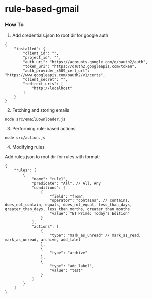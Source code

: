 # rule-based-gmail

### How To

1. Add credentials.json to root dir for google auth
```
{
    "installed": {
        "client_id": "",
        "project_id": "",
        "auth_uri": "https://accounts.google.com/o/oauth2/auth",
        "token_uri": "https://oauth2.googleapis.com/token",
        "auth_provider_x509_cert_url": "https://www.googleapis.com/oauth2/v1/certs",
        "client_secret": "",
        "redirect_uris": [
            "http://localhost"
        ]
    }
}
```

2. Fetching and storing emails
```
node src/emailDownloader.js
```

3. Performing rule-based actions
```
node src/action.js
```

4. Modifying rules

Add rules.json to root dir for rules with format:
```
{
    "rules": [
        {
            "name": "rule1",
            "predicate": "All", // All, Any
            "conditions": [
                {
                    "field": "from", 
                    "operator": "contains", // contains, does_not_contain, equals, does_not_equal, less_than_days, greater_than_days, less_than_months, greater_than_months
                    "value": "ET Prime: Today's Edition"
                }
            ],
            "actions": [
                {
                    "type": "mark_as_unread" // mark_as_read, mark_as_unread, archive, add_label
                },
                {
                    "type": "archive"
                },
                {
                    "type": "add_label",
                    "value": "test"
                }
            ]
        }
    ]
}
```
